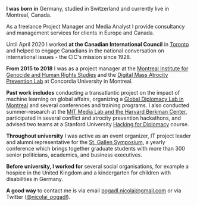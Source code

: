 **I was born in** Germany, studied in Switzerland and currently live in Montreal, Canada.

As a freelance Project Manager and Media Analyst I provide consultancy and management services for clients in Europe and Canada.

Until April 2020 I worked **at the Canadian International Council** in [Toronto](https://thecic.org/about/) and helped to engage Canadians in the national conversation on international issues - the CIC's mission since 1928.  

**From 2015 to 2018** I was as a project manager at the [Montreal Institute for Genocide and Human Rights Studies](http://www.concordia.ca/research/migs/) and the [Digital Mass Atrocity Prevention Lab](http://www.concordia.ca/research/migs/projects/dmap.html) at Concordia University in Montreal. 

**Past work includes** conducting a transatlantic project on the impact of machine learning on global affairs, organizing a [Global Diplomacy Lab in Montreal](http://global-diplomacy-lab.org/labs/5th-lab/) and several conferences and training programs. I also conducted summer-research at the [MIT Media Lab and the Harvard Berkman Center](http://yourswissnexboston.org/post/127641578566/st-gallen-graduate-presents-research-at-mit), participated in several conflict and atrocity prevention hackathons, and advised two teams at a Stanford University [Hacking for Diplomacy](http://web.stanford.edu/class/msande298/) course.  

**Throughout university** I was active as an event organizer, IT project leader and alumni representative for the [St. Gallen Symposium](www.symposium.org), a yearly conference which brings together graduate students with  more than 300 senior politicians, academics, and business executives. 

**Before university, I worked for** several social organisations, for example a hospice in the United Kingdom and a kindergarten for children with disabilities in Germany. 

**A good way** to contact me is via email pogadl.nicolai@gmail.com or via Twitter ([@nicolai_pogadl](https://twitter.com/nicolai_pogadl)).


